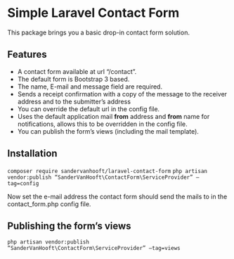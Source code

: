 # Simple Laravel Contact Form

This package brings you a basic drop-in contact form solution.

## Features
- A contact form available at url “/contact”.
- The default form is Bootstrap 3 based.
- The name, E-mail and message field are required.
- Sends a receipt confirmation with a copy of the message to the receiver address and to the submitter’s address
- You can override the default url in the config file.
- Uses the default application mail __from__ address and __from__ name for notifications, allows this to be overridden in the config file.
- You can publish the form’s views (including the mail template).

## Installation

`composer require sandervanhooft/laravel-contact-form`
`php artisan vendor:publish “SanderVanHooft\ContactForm\ServiceProvider” —tag=config`

Now set the e-mail address the contact form should send the mails to in the contact_form.php config file.

## Publishing the form’s views
`php artisan vendor:publish “SanderVanHooft\ContactForm\ServiceProvider” —tag=views`
